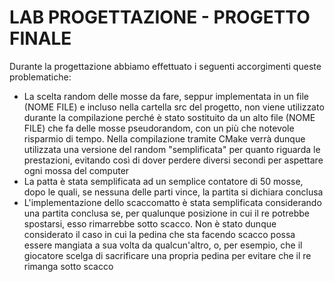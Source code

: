 # LAB PROGETTAZIONE - PROGETTO FINALE
Durante la progettazione abbiamo effettuato i seguenti accorgimenti queste problematiche:
 - La scelta random delle mosse da fare, seppur implementata in un file (NOME FILE) e incluso nella cartella src del progetto, non viene utilizzato durante la compilazione perché è stato sostituito da un alto file (NOME FILE) che fa delle mosse pseudorandom, con un più che notevole risparmio di tempo. Nella compilazione tramite CMake verrà dunque utilizzata una versione del random "semplificata" per quanto riguarda le prestazioni, evitando così di dover perdere diversi secondi per aspettare ogni mossa del computer
 - La patta è stata semplificata ad un semplice contatore di 50 mosse, dopo le quali, se nessuna delle parti vince, la partita si dichiara conclusa
 - L'implementazione dello scaccomatto è stata semplificata considerando una partita conclusa se, per qualunque posizione in cui il re potrebbe spostarsi, esso rimarrebbe sotto scacco. Non è stato dunque considerato il caso in cui la pedina che sta facendo scacco possa essere mangiata a sua volta da qualcun'altro, o, per esempio, che il giocatore scelga di sacrificare una propria pedina per evitare che il re rimanga sotto scacco

